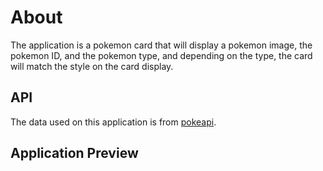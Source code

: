 # About

The application is a pokemon card that will display a pokemon image, the pokemon ID, and the pokemon type, and depending on the type, the card will match the style on the card display.


## API

The data used on this application is from [pokeapi](https://pokeapi.co).
## Application Preview

